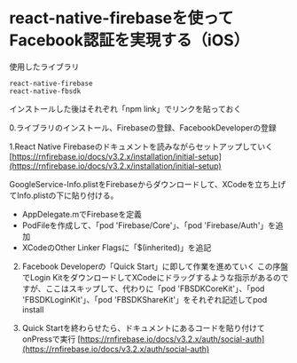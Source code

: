 # react-native-firebaseを使ってFacebook認証を実現する（iOS）

使用したライブラリ
```
react-native-firebase
react-native-fbsdk
```
インストールした後はそれぞれ「npm link」でリンクを貼っておく

0.ライブラリのインストール、Firebaseの登録、FacebookDeveloperの登録

1.React Native Firebaseのドキュメントを読みながらセットアップしていく
[https://rnfirebase.io/docs/v3.2.x/installation/initial-setup](https://rnfirebase.io/docs/v3.2.x/installation/initial-setup)

GoogleService-Info.plistをFirebaseからダウンロードして、XCodeを立ち上げてInfo.plistの下に貼り付ける。

* AppDelegate.mでFirebaseを定義
* PodFileを作成して、「pod 'Firebase/Core'」、「pod 'Firebase/Auth'」を追加
* XCodeのOther Linker Flagsに「$(inherited)」を追記

2. Facebook Developerの「Quick Start」に即して作業を進めていく
この序盤でLogin KitをダウンロードしてXCodeにドラッグするような指示があるのですが、ここはスキップして、代わりに「pod 'FBSDKCoreKit'」、「pod 'FBSDKLoginKit'」、「pod 'FBSDKShareKit'」をそれぞれ記述してpod install

3. Quick Startを終わらせたら、ドキュメントにあるコードを貼り付けてonPressで実行
[https://rnfirebase.io/docs/v3.2.x/auth/social-auth](https://rnfirebase.io/docs/v3.2.x/auth/social-auth)
